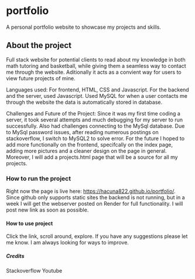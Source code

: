 # portfolio
A personal portfolio website to showcase my projects and skills.

## About the project
Full stack website for potential clients to read about my knowledge in both math tutoring and basketball, while giving them a seamless way to contact me through the website. Aditionally it acts as a convient way for users to view future projects of mine. 

Languages used: For frontend, HTML, CSS and Javascript. For the backend and the server, used Javascript. Used MySQL for when a user contacts me through the website the data is automatically stored in database. 

Challenges and Future of the Project:  Since it was my first time coding a server, it took several attempts and much debugging for my server to run successfully. Also had challenges connecting to the MySql database. Due to MySql password issues, after reading numerous postings on stackoverflow, I switch to MySQL2 to solve error. For the future I hoped to add more functionally on the frontend, specifcally on the index page, adding more pictures and a cleaner design on the page in general. Moreover, I will add a projects.html page that will be a source for all my projects.

### How to run the project
Right now the page is live here: https://hacuna822.github.io/portfolio/.  
Since github only supports static sites the backend is not running, but in a week I will get the webserver posted on Render for full functionality. I will post new link as soon as possible.

#### How to use project
Click the link, scroll around, explore. If you have any suggestions please let me know. I am always looking for ways to improve.

##### Credits

Stackoverflow 
Youtube 

